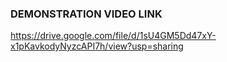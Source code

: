 
### DEMONSTRATION VIDEO LINK

https://drive.google.com/file/d/1sU4GM5Dd47xY-x1pKavkodyNyzcAPI7h/view?usp=sharing

